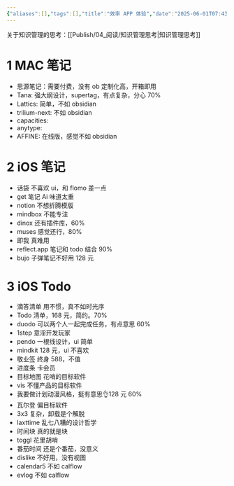 ```yaml
---
{"aliases":[],"tags":[],"title":"效率 APP 体验","date":"2025-06-01T07:43:03+08:00","date_modify":"2025-07-13T12:07:48+08:00","dg-publish":true,"permalink":"/Publish/03_软件/效率 APP 体验/","dgPassFrontmatter":true,"created":"2025-06-01T07:43:03+08:00","updated":"2025-07-13T12:07:48+08:00"}
---
```


关于知识管理的思考：[[Publish/04_阅读/知识管理思考\|知识管理思考]]

# 1 MAC 笔记

- 思源笔记：需要付费，没有 ob 定制化高，开箱即用
- Tana: 强大纲设计，supertag，有点复杂，分心 70%
- Lattics: 简单，不如 obsidian
- trilium-next: 不如 obsidian
- capacities:
- anytype:
- AFFINE: 在线版，感觉不如 obsidian

# 2 iOS 笔记

- 话袋 不喜欢 ui，和 flomo 差一点
- get 笔记 Ai 味道太重
- notion 不想折腾模版
- mindbox 不能专注
- dinox 还有插件库，60%
- muses 感觉还行，80%
- 即我 真难用
- reflect.app 笔记和 todo 结合 90%
- bujo 子弹笔记不好用 128 元

# 3 iOS Todo

- 滴答清单 用不惯，真不如时光序
- Todo 清单，168 元，简约。70%
- duodo 可以两个人一起完成任务，有点意思 60%
- 1step 意淫开发玩家
- pendo 一根线设计，ui 简单
- mindkit 128 元，ui 不喜欢
- 敬业签 终身 588，不值
- 进度条 卡会员
- 目标地图 花哨的目标软件
- vis 不懂产品的目标软件
- 我要做计划动漫风格，挺有意思👌128 元 60%
- 瓦尔登 偏目标软件
- 3x3 复杂，卸载是个解脱
- laxttime 乱七八糟的设计哲学
- 时间块 真的就是块
- toggl 花里胡哨
- 番茄时间 还是个番茄，没意义
- dislike 不好用，没有视图
- calendar5 不如 calflow
- evlog 不如 calflow

